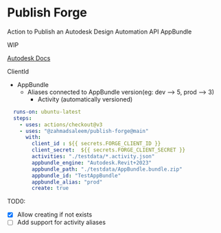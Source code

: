 # Publish Forge

Action to Publish an Autodesk Design Automation API AppBundle

WIP

[Autodesk Docs](https://aps.autodesk.com/en/docs/design-automation/v3/developers_guide/basics/)

ClientId
- AppBundle
  - Aliases connected to AppBundle version(eg: dev --> 5, prod --> 3)
    - Activity (automatically versioned)

```yaml
  runs-on: ubuntu-latest
  steps:
    - uses: actions/checkout@v3
    - uses: "@zahmadsaleem/publish-forge@main"
      with:
        client_id : ${{ secrets.FORGE_CLIENT_ID }}
        client_secret:  ${{ secrets.FORGE_CLIENT_SECRET }}
        activities: "./testdata/*.activity.json"
        appbundle_engine: "Autodesk.Revit+2023"
        appbundle_path: "./testdata/AppBundle.bundle.zip"
        appbundle_id: "TestAppBundle"
        appbundle_alias: "prod"
        create: true
```

TOD0:
- [x] Allow creating if not exists
- [ ] Add support for activity aliases
